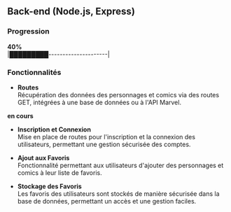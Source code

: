 
## Back-end (Node.js, Express)

### Progression  
**40%**  
|█████████---------------------|

### Fonctionnalités

- **Routes**  
  Récupération des données des personnages et comics via des routes GET, intégrées à une base de données ou à l'API Marvel.

**en cours**
- **Inscription et Connexion**  
  Mise en place de routes pour l'inscription et la connexion des utilisateurs, permettant une gestion sécurisée des comptes.

- **Ajout aux Favoris**  
  Fonctionnalité permettant aux utilisateurs d'ajouter des personnages et comics à leur liste de favoris.

- **Stockage des Favoris**  
  Les favoris des utilisateurs sont stockés de manière sécurisée dans la base de données, permettant un accès et une gestion faciles.
